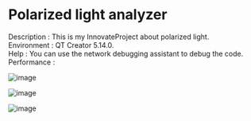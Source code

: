 # Polarized light analyzer
Description : This is my InnovateProject about polarized light.<br>
Environment : QT Creator 5.14.0.<br>
Help : You can use the network debugging assistant to debug the code.  
Performance : 

![image](README.assets/image-20210521101304427.png.png)

![image](README.assets/README.assets/image-20210521101304427.png)

![image](README.assets/README.assets/image-20210521101304427.png)
